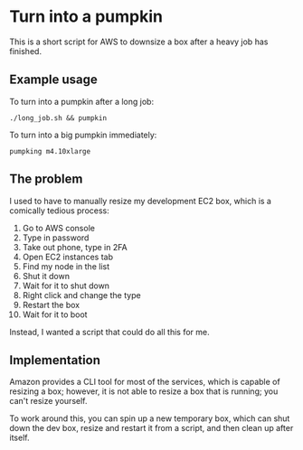 # Turn into a pumpkin

This is a short script for AWS to downsize a box after a heavy job has finished.

## Example usage

To turn into a pumpkin after a long job:

    ./long_job.sh && pumpkin

To turn into a big pumpkin immediately:

    pumpking m4.10xlarge

## The problem

  I used to have to manually resize my development EC2 box, which is a comically tedious process:

1. Go to AWS console
2. Type in password
3. Take out phone, type in 2FA
4. Open EC2 instances tab
5. Find my node in the list
6. Shut it down
7. Wait for it to shut down
8. Right click and change the type
9. Restart the box
10. Wait for it to boot

  Instead, I wanted a script that could do all this for me.

## Implementation

  Amazon provides a CLI tool for most of the services, which is capable of resizing a box; however,
it is not able to resize a box that is running; you can't resize yourself.

  To work around this, you can spin up a new temporary box, which can shut down the dev box, resize
and restart it from a script, and then clean up after itself. 

